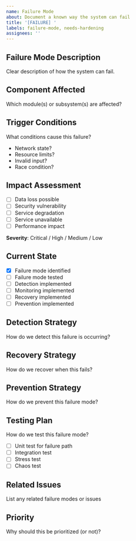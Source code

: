 ```yaml
---
name: Failure Mode
about: Document a known way the system can fail
title: '[FAILURE] '
labels: failure-mode, needs-hardening
assignees: ''
---
```


## Failure Mode Description
Clear description of how the system can fail.

## Component Affected
Which module(s) or subsystem(s) are affected?

## Trigger Conditions
What conditions cause this failure?
- Network state?
- Resource limits?
- Invalid input?
- Race condition?

## Impact Assessment
- [ ] Data loss possible
- [ ] Security vulnerability
- [ ] Service degradation
- [ ] Service unavailable
- [ ] Performance impact

**Severity**: Critical / High / Medium / Low

## Current State
- [x] Failure mode identified
- [ ] Failure mode tested
- [ ] Detection implemented
- [ ] Monitoring implemented
- [ ] Recovery implemented
- [ ] Prevention implemented

## Detection Strategy
How do we detect this failure is occurring?

## Recovery Strategy
How do we recover when this fails?

## Prevention Strategy  
How do we prevent this failure mode?

## Testing Plan
How do we test this failure mode?
- [ ] Unit test for failure path
- [ ] Integration test
- [ ] Stress test
- [ ] Chaos test

## Related Issues
List any related failure modes or issues

## Priority
Why should this be prioritized (or not)?

